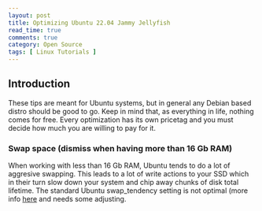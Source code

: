 ```yaml
---
layout: post
title: Optimizing Ubuntu 22.04 Jammy Jellyfish
read_time: true
comments: true
category: Open Source 
tags: [ Linux Tutorials ]
---
```


## Introduction
These tips are meant for Ubuntu systems, but in general any Debian based distro should be good to go.
Keep in mind that, as everything in life, nothing comes for free. Every optimization has its own pricetag and you must decide how much you are willing to pay for it.

### Swap space (dismiss when having more than 16 Gb RAM)
When working with less than 16 Gb RAM, Ubuntu tends to do a lot of aggresive swapping. This leads to a lot of write actions to your SSD which in their turn slow down your system and chip away chunks of disk total lifetime.
The standard Ubuntu swap_tendency setting is not optimal (more info [here](https://rudd-o.com/linux-and-free-software/tales-from-responsivenessland-why-linux-feels-slow-and-how-to-fix-that) and needs some adjusting.


